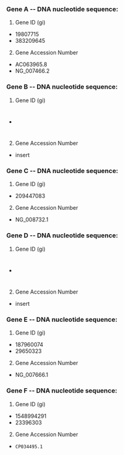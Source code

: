 ### Gene A -- DNA nucleotide sequence:
1. Gene ID (gi)
  * 19807715
  * 383209645


2. Gene Accession Number
  * AC063965.8
  * NG_007466.2

### Gene B -- DNA nucleotide sequence:
1. Gene ID (gi)
  * #


2. Gene Accession Number
  * insert


### Gene C -- DNA nucleotide sequence:
1. Gene ID (gi)
  * 209447083

2. Gene Accession Number
  * NG_008732.1

### Gene D -- DNA nucleotide sequence:
1. Gene ID (gi)
  * #


2. Gene Accession Number
  * insert

### Gene E -- DNA nucleotide sequence:
1. Gene ID (gi)
  * 187960074
  * 29650323


2. Gene Accession Number
  * NG_007666.1

### Gene F -- DNA nucleotide sequence:
1. Gene ID (gi)
  * 1548994291
  * 23396303


2. Gene Accession Number
  * 	CP034495.1
